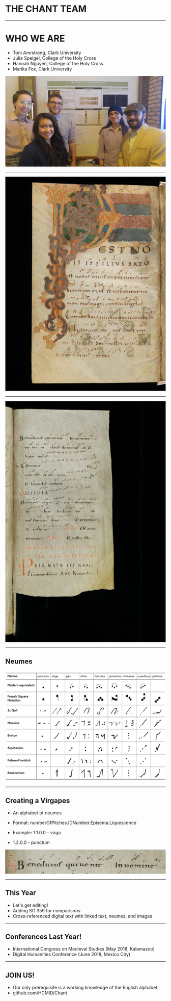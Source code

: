 # THE CHANT TEAM


---


# WHO WE ARE

* Toni Amrstrong, Clark University
* Julia Speigel, College of the Holy Cross
* Hannah Nguyen, College of the Holy Cross
* Marika Fox, Clark University

![chant team 2018](chants2018.jpg)

---


![eins121 30r](e-codices_sbe-0121_030_medium.jpg)


---

![ssg359 40r](e-codices_csg-0359_039_medium.jpg)

---

## Neumes

![Neume Chart](neumes-chart.png)

---

## Creating a Virgapes

- An alphabet of neumes

- Format: numberOfPitches.IDNumber.Episema.Liquescence

- Example: 1.1.0.0 - virga

- 1.2.0.0 - punctum

![Virgapes](benedictus_qui_SSG359_40r.png)

---

## This Year

- Let's get editing!
- Adding SG 359 for comparisons
- Cross-referenced digital text with linked text, neumes, and images

---

## Conferences Last Year!

   - International Congress on Medieval Studies (May 2018, Kalamazoo)
   - Digital Humanities Conference (June 2018, Mexico City)

---

## JOIN US!

- Our only prerequisite is a working knowledge of the English alphabet.
- github.com/HCMID/Chant
